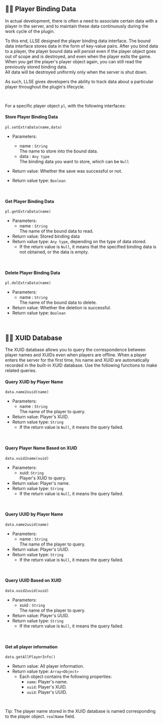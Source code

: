 ## 🏃‍♂️ Player Binding Data

In actual development, there is often a need to associate certain data with a player in the server, and to maintain these data continuously during the work cycle of the plugin.  

To this end, LLSE designed the player binding data interface. The bound data interface stores data in the form of key-value pairs. 
After you bind data to a player, the player bound data will persist even if the player object goes out of scope and is destroyed, and even when the player exits the game. When you get the player's player object again, you can still read the previously stored binding data.  
All data will be destroyed uniformly only when the server is shut down.

As such, LLSE gives developers the ability to track data about a particular player throughout the plugin's lifecycle.  

<br>

For a specific player object `pl`, with the following interfaces:

#### Store Player Binding Data 

`pl.setExtraData(name,data)`

- Parameters: 
  - name : `String`  
    The name to store into the bound data.
  - data : `Any type`  
    The binding data you want to store, which can be `Null`

- Return value: Whether the save was successful or not.
- Return value type: `Boolean` 

<br>

#### Get Player Binding Data

`pl.getExtraData(name)`

- Parameters: 
  - name : `String`  
    The name of the bound data to read.
- Return value: Stored binding data
- Return value type: `Any type`, depending on the type of data stored.
  -  If the return value is `Null`, it means that the specified binding data is not obtained, or the data is empty.

<br>

#### Delete Player Binding Data

`pl.delExtraData(name)`

- Parameters: 
  - name : `String`  
    The name of the bound data to delete.
- Return value: Whether the deletion is successful.
- Return value type: `Boolean`

<br>

## 👨‍💻 XUID Database

The XUID database allows you to query the correspondence between player names and XUIDs even when players are offline.
When a player enters the server for the first time, his name and XUID are automatically recorded in the built-in XUID database. Use the following functions to make related queries.

#### Query XUID by Player Name

`data.name2xuid(name)`

- Parameters: 
  - name : `String`  
    The name of the player to query.
- Return value: Player's XUID.
- Return value type: `String`
  - If the return value is `Null`, it means the query failed.

<br>

#### Query Player Name Based on XUID

`data.xuid2name(xuid)`

- Parameters: 
  - xuid: `String`  
    Player's XUID to query.
- Return value: Player's name.
- Return value type: `String`
  - If the return value is `Null`, it means the query failed.

<br>

#### Query UUID by Player Name

`data.name2uuid(name)`

- Parameters: 
  - name : `String`  
    The name of the player to query.
- Return value: Player's UUID.
- Return value type: `String`
  - If the return value is `Null`, it means the query failed.

<br>

#### Query UUID Based on XUID

`data.xuid2uuid(xuid)`

- Parameters: 
  - xuid : `String`  
    The name of the player to query.
- Return value: Player's UUID.
- Return value type: `String`
  - If the return value is `Null`, it means the query failed.

<br>

#### Get all player information

`data.getAllPlayerInfo()`

- Return value: All player information.
- Return value type: `Array<Object>`
  - Each object contains the following properties:
    - `name`: Player's name.
    - `xuid`: Player's XUID.
    - `uuid`: Player's UUID.

<br>

Tip: The player name stored in the XUID database is named corresponding to the player object. `realName` field.
